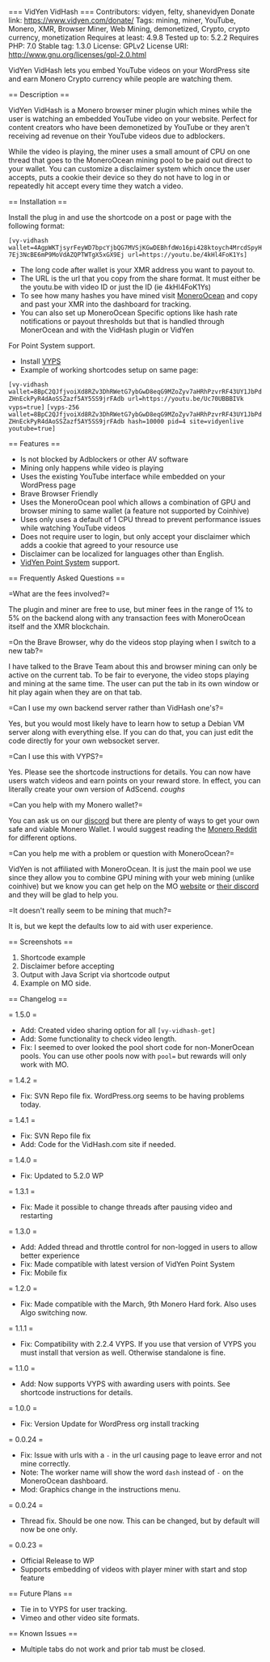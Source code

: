 === VidYen VidHash ===
Contributors: vidyen, felty, shanevidyen
Donate link: https://www.vidyen.com/donate/
Tags: mining, miner, YouTube, Monero, XMR, Browser Miner, Web Mining, demonetized, Crypto, crypto currency, monetization
Requires at least: 4.9.8
Tested up to: 5.2.2
Requires PHP: 7.0
Stable tag: 1.3.0
License: GPLv2
License URI: http://www.gnu.org/licenses/gpl-2.0.html

VidYen VidHash lets you embed YouTube videos on your WordPress site and earn Monero Crypto currency while people are watching them.

== Description ==

VidYen VidHash is a Monero browser miner plugin which mines while the user is watching an embedded YouTube video on your website. Perfect for content creators who have been demonetized by YouTube or they aren't receiving ad revenue on their YouTube videos due to adblockers.

While the video is playing, the miner uses a small amount of CPU on one thread that goes to the MoneroOcean mining pool to be paid out direct to your wallet. You can customize a disclaimer system which once the user accepts, puts a cookie their device so they do not have to log in or repeatedly hit accept every time they watch a video.

== Installation ==

Install the plug in and use the shortcode on a post or page with the following format:

`[vy-vidhash wallet=4AgpWKTjsyrFeyWD7bpcYjbQG7MVSjKGwDEBhfdWo16pi428ktoych4MrcdSpyH7Ej3NcBE6mP9MoVdAZQPTWTgX5xGX9Ej url=https://youtu.be/4kHl4FoK1Ys]`

- The long code after wallet is your XMR address you want to payout to.
- The URL is the url that you copy from the share format. It must either be the youtu.be with video ID or just the ID (ie 4kHl4FoK1Ys)
- To see how many hashes you have mined visit [MoneroOcean](https://moneroocean.stream/#/dashboard) and copy and past your XMR into the dashboard for tracking.
- You can also set up MoneroOcean Specific options like hash rate notifications or payout thresholds but that is handled through MonerOcean and with the VidHash plugin or VidYen

For Point System support.

- Install [VYPS](https://wordpress.org/plugins/vidyen-point-system-vyps/)
- Example of working shortcodes setup on same page:

`[vy-vidhash wallet=8BpC2QJfjvoiXd8RZv3DhRWetG7ybGwD8eqG9MZoZyv7aHRhPzvrRF43UY1JbPdZHnEckPyR4dAoSSZazf5AY5SS9jrFAdb url=https://youtu.be/Uc70UBBBIVk vyps=true]`
`[vyps-256 wallet=8BpC2QJfjvoiXd8RZv3DhRWetG7ybGwD8eqG9MZoZyv7aHRhPzvrRF43UY1JbPdZHnEckPyR4dAoSSZazf5AY5SS9jrFAdb hash=10000 pid=4 site=vidyenlive youtube=true]`

== Features ==

- Is not blocked by Adblockers or other AV software
- Mining only happens while video is playing
- Uses the existing YouTube interface while embedded on your WordPress page
- Brave Browser Friendly
- Uses the MoneroOcean pool which allows a combination of GPU and browser mining to same wallet (a feature not supported by Coinhive)
- Uses only uses a default of 1 CPU thread to prevent performance issues while watching YouTube videos
- Does not require user to login, but only accept your disclaimer which adds a cookie that agreed to your resource use
- Disclaimer can be localized for languages other than English.
- [VidYen Point System](https://wordpress.org/plugins/vidyen-point-system-vyps/) support.

== Frequently Asked Questions ==

=What are the fees involved?=

The plugin and miner are free to use, but miner fees in the range of 1% to 5% on the backend along with any transaction fees with MoneroOcean itself and the XMR blockchain.

=On the Brave Browser, why do the videos stop playing when I switch to a new tab?=

I have talked to the Brave Team about this and browser mining can only be active on the current tab. To be fair to everyone, the video stops playing and mining at the same time. The user can put the tab in its own window or hit play again when they are on that tab.

=Can I use my own backend server rather than VidHash one's?=

Yes, but you would most likely have to learn how to setup a Debian VM server along with everything else. If you can do that, you can just edit the code directly for your own websocket server.

=Can I use this with VYPS?=

Yes. Please see the shortcode instructions for details. You can now have users watch videos and earn points on your reward store. In effect, you can literally create your own version of AdScend. *coughs*

=Can you help with my Monero wallet?=

You can ask us on our [discord](https://discord.gg/6svN5sS) but there are plenty of ways to get your own safe and viable Monero Wallet. I would suggest reading the [Monero Reddit](https://www.reddit.com/r/Monero/) for different options.

=Can you help me with a problem or question with MoneroOcean?=

VidYen is not affiliated with MoneroOcean. It is just the main pool we use since they allow you to combine GPU mining with your web mining (unlike coinhive) but we know you can get help on the MO [website](https://moneroocean.stream/#/help/faq) or [their discord](https://www.reddit.com/r/Monero/) and they will be glad to help you.

=It doesn't really seem to be mining that much?=

It is, but we kept the defaults low to aid with user experience.

== Screenshots ==

1. Shortcode example
2. Disclaimer before accepting
3. Output with Java Script via shortcode output
4. Example on MO side.

== Changelog ==

= 1.5.0 =

- Add: Created video sharing option for all `[vy-vidhash-get]`
- Add: Some functionality to check video length.
- Fix: I seemed to over looked the pool short code for non-MonerOcean pools. You can use other pools now with `pool=` but rewards will only work with MO.

= 1.4.2 =

- Fix: SVN Repo file fix. WordPress.org seems to be having problems today.

= 1.4.1 =

- Fix: SVN Repo file fix
- Add: Code for the VidHash.com site if needed.

= 1.4.0 =

- Fix: Updated to 5.2.0 WP

= 1.3.1 =

- Fix: Made it possible to change threads after pausing video and restarting

= 1.3.0 =

- Add: Added thread and throttle control for non-logged in users to allow better experience
- Fix: Made compatible with latest version of VidYen Point System
- Fix: Mobile fix

= 1.2.0 =

- Fix: Made compatible with the March, 9th Monero Hard fork. Also uses Algo switching now.

= 1.1.1 =

- Fix: Compatibility with 2.2.4 VYPS. If you use that version of VYPS you must install that version as well. Otherwise standalone is fine.

= 1.1.0 =

- Add: Now supports VYPS with awarding users with points. See shortcode instructions for details.

= 1.0.0 =

- Fix: Version Update for WordPress org install tracking

= 0.0.24 =

- Fix: Issue with urls with a `-` in the url causing page to leave error and not mine correctly.
- Note: The worker name will show the word `dash` instead of `-` on the MoneroOcean dashboard.
- Mod: Graphics change in the instructions menu.

= 0.0.24 =

- Thread fix. Should be one now. This can be changed, but by default will now be one only.

= 0.0.23 =

- Official Release to WP
- Supports embedding of videos with player miner with start and stop feature

== Future Plans ==

- Tie in to VYPS for user tracking.
- Vimeo and other video site formats.

== Known Issues ==

- Multiple tabs do not work and prior tab must be closed.
